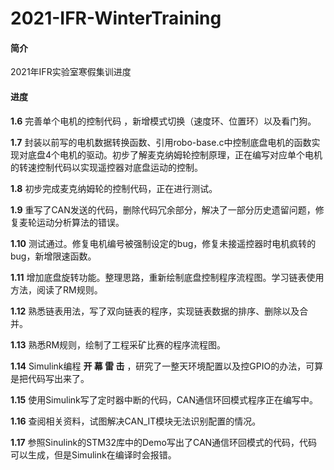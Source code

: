 # 2021-IFR-WinterTraining
#### 简介

2021年IFR实验室寒假集训进度

#### 进度

**1.6**  完善单个电机的控制代码 ，新增模式切换（速度环、位置环）以及看门狗。

**1.7**  封装以前写的电机数据转换函数、引用robo-base.c中控制底盘电机的函数实现对底盘4个电机的驱动。初步了解麦克纳姆轮控制原理，正在编写对应单个电机的转速控制代码以实现遥控器对底盘运动的控制。

**1.8**  初步完成麦克纳姆轮的控制代码，正在进行测试。

**1.9**  重写了CAN发送的代码，删除代码冗余部分，解决了一部分历史遗留问题，修复麦轮运动分析算法的错误。

**1.10**  测试通过。修复电机编号被强制设定的bug，修复未接遥控器时电机疯转的bug，新增限速函数。

**1.11**  增加底盘旋转功能。整理思路，重新绘制底盘控制程序流程图。学习链表使用方法，阅读了RM规则。

**1.12**  熟悉链表用法，写了双向链表的程序，实现链表数据的排序、删除以及合并。

**1.13**  熟悉RM规则，绘制了工程采矿比赛的程序流程图。

**1.14**  Simulink编程 **开 幕 雷 击** ，研究了一整天环境配置以及控GPIO的办法，可算是把代码写出来了。

**1.15**  使用Simulink写了定时器中断的代码，CAN通信环回模式程序正在编写中。

**1.16**  查阅相关资料，试图解决CAN_IT模块无法识别配置的情况。

**1.17**  参照Sinulink的STM32库中的Demo写出了CAN通信环回模式的代码，代码可以生成，但是Simulink在编译时会报错。
